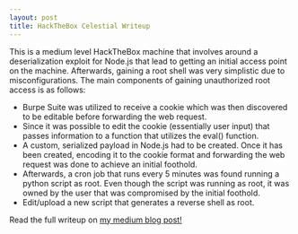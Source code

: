 ```yaml
---
layout: post
title: HackTheBox Celestial Writeup
---
```


This is a medium level HackTheBox machine that involves around a deserialization exploit for Node.js that lead to getting an initial access point on the machine. Afterwards, gaining a root shell was very simplistic due to misconfigurations. The main components of gaining unauthorized root access is as follows:

- Burpe Suite was utilized to receive a cookie which was then discovered to be editable before forwarding the web request.
- Since it was possible to edit the cookie (essentially user input) that passes information to a function that utilizes the eval() function.
- A custom, serialized payload in Node.js had to be created. Once it has been created, encoding it to the cookie format and forwarding the web request was done to achieve an initial foothold.
- Afterwards, a cron job that runs every 5 minutes was found running a python script as root. Even though the script was running as root, it was owned by the user that was compromised by the initial foothold.
- Edit/upload a new script that generates a reverse shell as root.

Read the full writeup on [my medium blog post!](https://securitynoodle.medium.com/hackthebox-celestial-writeup-1a2022427c50)
